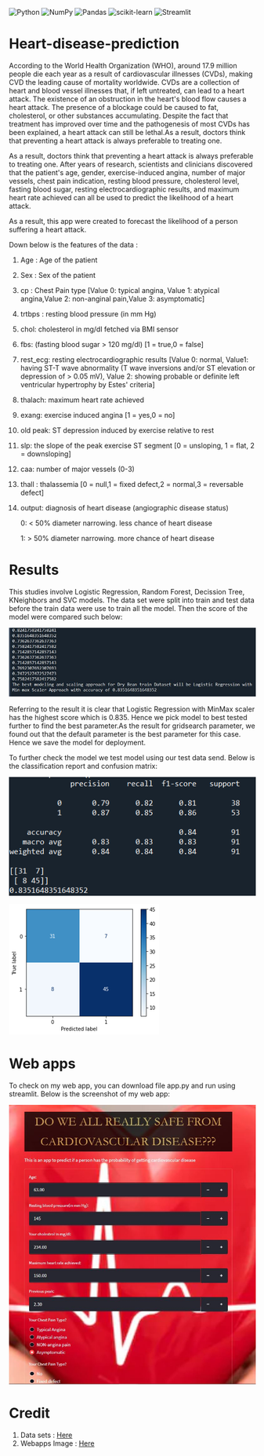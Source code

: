 ![Python](https://img.shields.io/badge/python-3670A0?style=for-the-badge&logo=python&logoColor=ffdd54)
![NumPy](https://img.shields.io/badge/numpy-%23013243.svg?style=for-the-badge&logo=numpy&logoColor=white)
![Pandas](https://img.shields.io/badge/pandas-%23150458.svg?style=for-the-badge&logo=pandas&logoColor=white)
![scikit-learn](https://img.shields.io/badge/scikit--learn-%23F7931E.svg?style=for-the-badge&logo=scikit-learn&logoColor=white)
![Streamlit](https://img.shields.io/badge/Streamlit-FF4B4B?style=for-the-badge&logo=Streamlit&logoColor=white)

# Heart-disease-prediction
According to the World Health Organization (WHO), around 17.9 million people die each year as 
a result of cardiovascular illnesses (CVDs), making CVD the leading cause of mortality worldwide. 
CVDs are a collection of heart and blood vessel illnesses that, if left untreated, can lead to a 
heart attack. The existence of an obstruction in the heart's blood flow causes a heart attack. 
The presence of a blockage could be caused to fat, cholesterol, or other substances accumulating. 
Despite the fact that treatment has improved over time and the pathogenesis of most CVDs has 
been explained, a heart attack can still be lethal.As a result, doctors think that preventing 
a heart attack is always preferable to treating one.

As a result, doctors think that preventing a heart attack is always preferable to treating one. 
After years of research, scientists and clinicians discovered that the patient's age, gender, 
exercise-induced angina, number of major vessels, chest pain indication, resting blood pressure, 
cholesterol level, fasting blood sugar, resting electrocardiographic results, and maximum heart 
rate achieved can all be used to predict the likelihood of a heart attack. 

As a result, this app were created to forecast the likelihood of a person suffering a heart attack.

Down below is the features of the data :

1) Age : Age of the patient
2) Sex : Sex of the patient
3) cp : Chest Pain type [Value 0: typical angina, Value 1: atypical angina,Value 2: non-anginal pain,Value 3: asymptomatic]
4) trtbps : resting blood pressure (in mm Hg)
5) chol: cholesterol in mg/dl fetched via BMI sensor
6) fbs: (fasting blood sugar > 120 mg/dl) [1 = true,0 = false]
7) rest_ecg: resting electrocardiographic results [Value 0: normal, Value1: having ST-T wave abnormality (T wave inversions and/or ST elevation or depression of > 0.05 mV), Value 2: showing probable or definite left ventricular hypertrophy by Estes' criteria]
8) thalach: maximum heart rate achieved
9) exang: exercise induced angina [1 = yes,0 = no]
10) old peak: ST depression induced by exercise relative to rest
11) slp: the slope of the peak exercise ST segment [0 = unsloping, 1 = flat, 2 = downsloping]
12) caa: number of major vessels (0-3)
13) thall : thalassemia [0 = null,1 = fixed defect,2 = normal,3 = reversable defect]
14) output: diagnosis of heart disease (angiographic disease status)
     
     0: < 50% diameter narrowing. less chance of heart disease
     
     1: > 50% diameter narrowing. more chance of heart disease

# Results
This studies involve Logistic Regression, Random Forest, Decission Tree, KNeighbors and SVC models.
The data set were split into train and test data before the train data were use to train all the model.
Then the score of the model were compared such below:


![model_acc](model_accuracy.png) 


Referring to the result it is clear that Logistic Regression with MinMax 
scaler has the highest score which is 0.835. Hence we pick model to best 
tested further to find the best parameter.As the result for gridsearch parameter, 
we found out that the default parameter is the best parameter for this case. 
Hence we save the model for deployment.

To further check the model we test model using our test data send. Below is the 
classification report and confusion matrix:

![class_report](classification_report.png)


![conf_mat](confusion_matrix.png)

# Web apps
To check on my web app, you can download file app.py and run using streamlit. Below is the screenshot of my web app:

![webapp](webapp.png)

# Credit

1) Data sets : [Here]('https://www.kaggle.com/rashikrahmanpritom/heart-attack-analysis-prediction-dataset')
2) Webapps Image : [Here]('https://images.news18.com/ibnlive/uploads/2022/01/heart-health-16430292883x2.jpg?impolicy=website&width=510&height=356')
